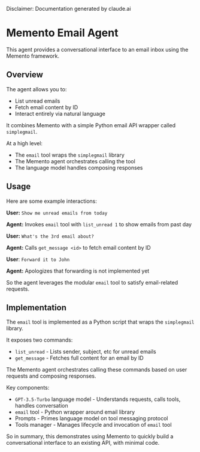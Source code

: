 Disclaimer: Documentation generated by claude.ai

# Memento Email Agent

This agent provides a conversational interface to an email inbox using the Memento framework.

## Overview

The agent allows you to:

- List unread emails 
- Fetch email content by ID
- Interact entirely via natural language

It combines Memento with a simple Python email API wrapper called `simplegmail`.

At a high level:

- The `email` tool wraps the `simplegmail` library
- The Memento agent orchestrates calling the tool
- The language model handles composing responses  

## Usage

Here are some example interactions:

**User:** `Show me unread emails from today`

**Agent:** Invokes `email` tool with `list_unread 1` to show emails from past day

**User:** `What's the 3rd email about?` 

**Agent:** Calls `get_message <id>` to fetch email content by ID

**User**: `Forward it to John`

**Agent:** Apologizes that forwarding is not implemented yet

So the agent leverages the modular `email` tool to satisfy email-related requests.

## Implementation

The `email` tool is implemented as a Python script that wraps the `simplegmail` library. 

It exposes two commands:

- `list_unread` - Lists sender, subject, etc for unread emails
- `get_message` - Fetches full content for an email by ID

The Memento agent orchestrates calling these commands based on user requests and composing responses.

Key components:

- `GPT-3.5-Turbo` language model - Understands requests, calls tools, handles conversation
- `email` tool - Python wrapper around email library
- Prompts - Primes language model on tool messaging protocol
- Tools manager - Manages lifecycle and invocation of `email` tool

So in summary, this demonstrates using Memento to quickly build a conversational interface to an existing API, with minimal code.